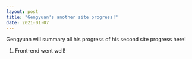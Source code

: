 ```yaml
---
layout: post
title: "Gengyuan's another site progress!"
date: 2021-01-07
---
```


Gengyuan will summary all his progress of his second site progress here!

1) Front-end went well!